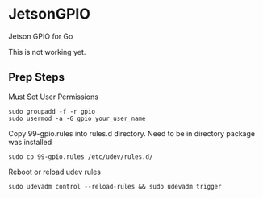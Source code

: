 # JetsonGPIO
Jetson GPIO for Go

This is not working yet.

## Prep Steps

Must Set User Permissions

```
sudo groupadd -f -r gpio
sudo usermod -a -G gpio your_user_name
```

Copy 99-gpio.rules into rules.d directory.  Need to be in directory package was installed

``` 
sudo cp 99-gpio.rules /etc/udev/rules.d/
```

Reboot or reload udev rules

```
sudo udevadm control --reload-rules && sudo udevadm trigger
```